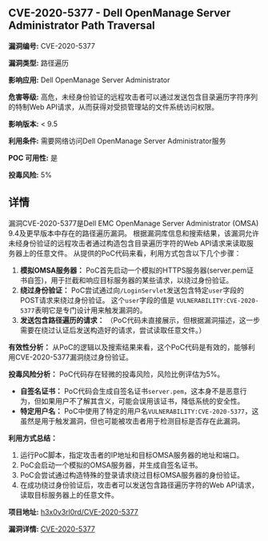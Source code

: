 ## CVE-2020-5377 - Dell OpenManage Server Administrator Path Traversal

**漏洞编号:** CVE-2020-5377

**漏洞类型:** 路径遍历

**影响应用:** Dell OpenManage Server Administrator

**危害等级:** 高危，未经身份验证的远程攻击者可以通过发送包含目录遍历字符序列的特制Web API请求，从而获得对受损管理站的文件系统访问权限。

**影响版本:** < 9.5

**利用条件:** 需要网络访问Dell OpenManage Server Administrator服务

**POC 可用性:** 是

**投毒风险:** 5%

## 详情

漏洞CVE-2020-5377是Dell EMC OpenManage Server Administrator (OMSA) 9.4及更早版本中存在的路径遍历漏洞。 根据漏洞库信息和搜索结果，该漏洞允许未经身份验证的远程攻击者通过构造包含目录遍历字符的Web API请求来读取服务器上的任意文件。 从提供的PoC代码来看，利用方式包含以下几个步骤：

1.  **模拟OMSA服务器：** PoC首先启动一个模拟的HTTPS服务器(server.pem证书自签)，用于拦截和响应目标服务器的某些请求，以绕过身份验证。
2.  **绕过身份验证：** PoC尝试通过向`/LoginServlet`发送包含特定`user`字段的POST请求来绕过身份验证。 这个`user`字段的值是 `VULNERABILITY:CVE-2020-5377`表明它是专门设计用来触发漏洞的。
3.  **发送包含路径遍历的请求：** （PoC代码未直接展示，但根据漏洞描述，这一步需要在绕过认证后发送构造好的请求，尝试读取任意文件。）

**有效性分析：**
从PoC的逻辑以及搜索结果来看，这个PoC代码是有效的，能够利用CVE-2020-5377漏洞绕过身份验证。

**投毒风险分析：**
PoC代码存在轻微的投毒风险，风险比例评估为5%。
*   **自签名证书：** PoC代码会生成自签名证书`server.pem`，这本身不是恶意行为，但如果用户不了解其含义，可能会误用该证书，降低系统的安全性。
*   **特定用户名：** PoC中使用了特定的用户名`VULNERABILITY:CVE-2020-5377`，这虽然是用于触发漏洞，但也可能被攻击者用于检测目标是否存在此漏洞。 

**利用方式总结：**
1.  运行PoC脚本，指定攻击者的IP地址和目标OMSA服务器的地址和端口。
2.  PoC会启动一个模拟的OMSA服务器，并生成自签名证书。
3.  PoC会尝试通过构造特殊的登录请求绕过目标OMSA服务器的身份验证。
4.  在成功绕过身份验证后，攻击者可以发送包含路径遍历字符的Web API请求，读取目标服务器上的任意文件。

**项目地址:** [h3x0v3rl0rd/CVE-2020-5377](https://github.com/h3x0v3rl0rd/CVE-2020-5377)

**漏洞详情:** [CVE-2020-5377](https://nvd.nist.gov/vuln/detail/CVE-2020-5377)